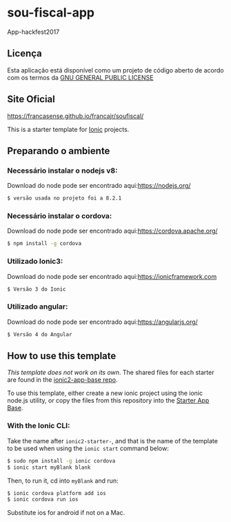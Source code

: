 # sou-fiscal-app
App-hackfest2017

## Licença
Esta aplicação está disponível como um projeto de código aberto de acordo com os termos da [GNU GENERAL PUBLIC LICENSE](https://github.com/ajeremias/soufiscal/blob/master/LICENSE)

## Site Oficial
https://francasense.github.io/francajr/soufiscal/

This is a starter template for [Ionic](http://ionicframework.com/docs/) projects.

## Preparando o ambiente
### Necessário instalar o nodejs v8:

Download do node pode ser encontrado aqui:https://nodejs.org/

```bash
$ versão usada no projeto foi a 8.2.1
```
### Necessário instalar o cordova:

Download do node pode ser encontrado aqui:https://cordova.apache.org/

```bash
$ npm install -g cordova
```
### Utilizado Ionic3:

Download do node pode ser encontrado aqui:https://ionicframework.com

```bash
$ Versão 3 do Ionic
```
### Utilizado angular:

Download do node pode ser encontrado aqui:https://angularjs.org/

```bash
$ Versão 4 do Angular
```

## How to use this template

*This template does not work on its own*. The shared files for each starter are found in the [ionic2-app-base repo](https://github.com/ionic-team/ionic2-app-base).

To use this template, either create a new ionic project using the ionic node.js utility, or copy the files from this repository into the [Starter App Base](https://github.com/ionic-team/ionic2-app-base).

### With the Ionic CLI:

Take the name after `ionic2-starter-`, and that is the name of the template to be used when using the `ionic start` command below:

```bash
$ sudo npm install -g ionic cordova
$ ionic start myBlank blank
```

Then, to run it, cd into `myBlank` and run:

```bash
$ ionic cordova platform add ios
$ ionic cordova run ios
```

Substitute ios for android if not on a Mac.

